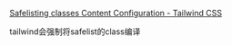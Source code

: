 [Safelisting classes Content Configuration - Tailwind CSS](https://tailwindcss.com/docs/content-configuration#safelisting-classes)


tailwind会强制将safelist的class编译
